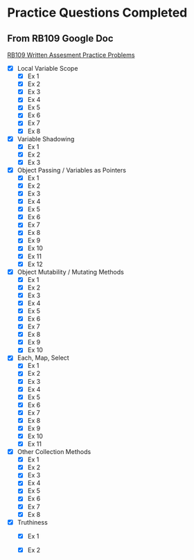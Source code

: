 # Practice Questions Completed

## From RB109 Google Doc

[RB109 Written Assesment Practice Problems](https://docs.google.com/document/d/16XteFXEm3lFbcavrXDZs45rNEc1iBxSYC8e4pLhT0Rw/edit#)

- [x] Local Variable Scope
  - [x] Ex 1
  - [x] Ex 2
  - [x] Ex 3
  - [x] Ex 4
  - [x] Ex 5
  - [x] Ex 6
  - [x] Ex 7
  - [x] Ex 8
- [x] Variable Shadowing
  - [x] Ex 1
  - [x] Ex 2
  - [x] Ex 3
- [x] Object Passing / Variables as Pointers
  - [x] Ex 1
  - [x] Ex 2
  - [x] Ex 3
  - [x] Ex 4
  - [x] Ex 5
  - [x] Ex 6
  - [x] Ex 7
  - [x] Ex 8
  - [x] Ex 9
  - [x] Ex 10
  - [x] Ex 11
  - [x] Ex 12
- [x] Object Mutability / Mutating Methods
  - [x] Ex 1
  - [x] Ex 2
  - [x] Ex 3
  - [x] Ex 4
  - [x] Ex 5
  - [x] Ex 6
  - [x] Ex 7
  - [x] Ex 8
  - [x] Ex 9
  - [x] Ex 10
- [x] Each, Map, Select
  - [x] Ex 1
  - [x] Ex 2
  - [x] Ex 3
  - [x] Ex 4
  - [x] Ex 5
  - [x] Ex 6
  - [x] Ex 7
  - [x] Ex 8
  - [x] Ex 9
  - [x] Ex 10
  - [x] Ex 11
- [x] Other Collection Methods
  - [x] Ex 1
  - [x] Ex 2
  - [x] Ex 3
  - [x] Ex 4
  - [x] Ex 5
  - [x] Ex 6
  - [x] Ex 7
  - [x] Ex 8
- [x] Truthiness
  - [x] Ex 1
  - [x] Ex 2
  